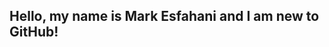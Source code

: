 ## Hello, my name is Mark Esfahani and I am new to GitHub!

<!--
**Himakiyay/Himakiyay** is a ✨ _special_ ✨ repository because its `README.md` (this file) appears on your GitHub profile.

Here are some ideas to get you started:

- 🔭 I’m currently working on my first project.
- 🌱 I’m currently learning how to use Git. 
- 👯 I’m looking to collaborate on my first project. 
- 🤔 I’m looking for help with ...
- 💬 Ask me about ...
- 📫 How to reach me: ...
- 😄 Pronouns: ...
- ⚡ Fun fact: ...
-->
